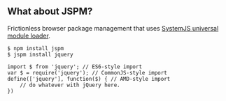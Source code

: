 ## What about JSPM?

Frictionless browser package management that uses [SystemJS universal module loader](https://github.com/systemjs/systemjs).

```
$ npm install jspm
$ jspm install jquery
```

```
import $ from 'jquery'; // ES6-style import
var $ = require('jquery'); // CommonJS-style import
define(['jquery'], function($) { // AMD-style import
    // do whatever with jQuery here.
})
```